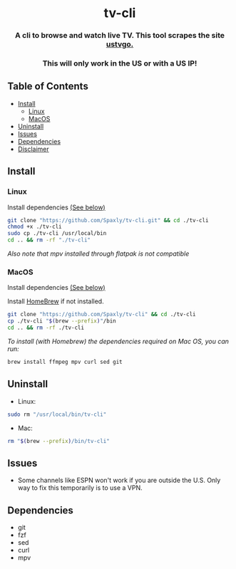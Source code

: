 <h1 align=center>
tv-cli
</h1>
</p>

<h3 align="center">
A cli to browse and watch live TV. This tool scrapes the site <a href="https://ustvgo.tv">ustvgo.</a>
</h3>
<h3 align="center">
This will only work in the US or with a US IP!
</h3>
	
## Table of Contents

- [Install](#Install)
  - [Linux](#Linux)
  - [MacOS](#MacOS)
- [Uninstall](#Uninstall)
- [Issues](#Issues)
- [Dependencies](#Dependencies)
- [Disclaimer](./DISCLAIMER.md)

## Install

### Linux

Install dependencies [(See below)](#Dependencies)

```sh
git clone "https://github.com/Spaxly/tv-cli.git" && cd ./tv-cli
chmod +x ./tv-cli
sudo cp ./tv-cli /usr/local/bin
cd .. && rm -rf "./tv-cli"
```
*Also note that mpv installed through flatpak is not compatible*

### MacOS

Install dependencies [(See below)](#Dependencies)

Install [HomeBrew](https://docs.brew.sh/Installation) if not installed.

```sh
git clone "https://github.com/Spaxly/tv-cli" && cd ./tv-cli
cp ./tv-cli "$(brew --prefix)"/bin 
cd .. && rm -rf ./tv-cli
```

*To install (with Homebrew) the dependencies required on Mac OS, you can run:* 

```sh
brew install ffmpeg mpv curl sed git
``` 
## Uninstall

* Linux:  
```sh
sudo rm "/usr/local/bin/tv-cli"
```
* Mac:  
```sh
rm "$(brew --prefix)/bin/tv-cli"
```
## Issues
- Some channels like ESPN won't work if you are outside the U.S. Only way to fix this temporarily is to use a VPN. 

## Dependencies

- git
- fzf
- sed
- curl
- mpv
